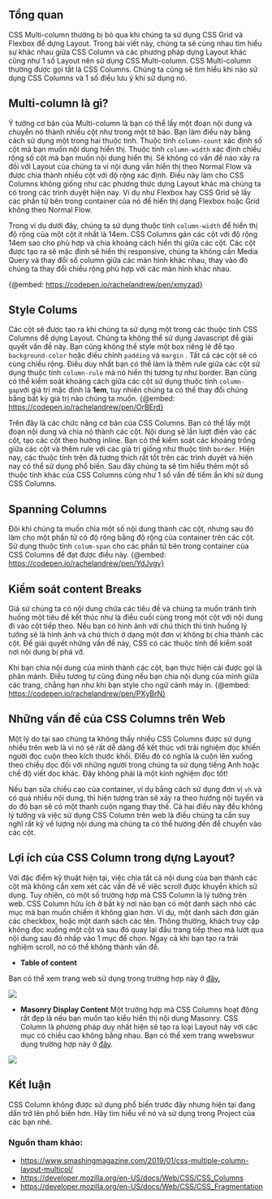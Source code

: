 ## Tổng quan
CSS Multi-column thường bị bỏ qua khi chúng ta sử dụng CSS Grid và Flexbox để dựng Layout. Trong bài viết này, chúng ta sẽ cùng nhau tìm hiểu sự khác nhau giữa CSS Column và các phương pháp dựng Layout khác cũng như 1 số Layout nên sử dụng CSS Multi-column. CSS Multi-column thường được gọi tắt là CSS Columns. Chúng ta cũng sẽ tìm hiểu khi nào sử dụng CSS Columns và 1 số điều lưu ý khi sử dụng nó.
## Multi-column là gì?
Ý tưởng cơ bản của Multi-column là bạn có thể lấy một đoạn nội dung và chuyển nó thành nhiều cột như trong một tờ báo. Bạn làm điều này bằng cách sử dụng một trong hai thuộc tính. Thuộc tính `column-count` xác định số cột mà bạn muốn nội dung hiển thị. Thuộc tính `column-width` xác định chiều rộng số cột mà bạn muốn nội dung hiển thị. Sẽ không có vấn đề nào xảy ra đối với Layout của chúng ta vì nội dung vẫn hiển thị theo Normal Flow và được chia thành nhiều cột với độ rộng xác định. Điều này làm cho CSS Columns không giống như các phương thức dựng Layout khác mà chúng ta có trong các trình duyệt hiện nay. Ví dụ như Flexbox hay CSS Grid sẽ lấy các phần tử bên trong container của nó để hiển thị dạng Flexbox hoặc Grid không theo Normal Flow.

Trong ví dụ dưới đây, chúng ta sử dụng thuộc tính `column-width` để hiển thị độ rộng của một cột ít nhất là 14em. CSS Columns gán các cột với độ rộng 14em sao cho phù hợp và chia khoảng cách hiển thị  giữa các cột. Các cột được tạo ra sẽ mặc định sẽ hiển thị responsive, chúng ta không cần Media Query và thay đổi số column giữa các màn hình khác nhau, thay vào đó chúng ta thay đổi chiều rộng phù hợp với các màn hình khác nhau.

{@embed: https://codepen.io/rachelandrew/pen/xmyzad}

## Style Colums
Các cột sẽ được tạo ra khi chúng ta sử dụng một trong các thuộc tính CSS Columns để dựng Layout. Chúng ta không thể sử dụng Javascript để giải quyết vấn đề này. Bạn cũng không thể style một box riêng lẻ để tạo `background-color` hoặc điều chỉnh `padding` và `margin` . Tất cả các cột sẽ có cùng chiều rộng. Điều duy nhất bạn có thể làm là thêm rule giữa các cột sử dụng thuộc tính `column-rule` mà nó hiển thị  tương tự như border. Bạn cũng có thể kiểm soát khoảng cách giữa các cột sử dụng thuộc tính `column-gap`với giá trị mặc định là **1em**, tuy nhiên chúng ta có thể thay đổi chúng bằng bất kỳ giá trị nào chúng ta muốn. 
{@embed: https://codepen.io/rachelandrew/pen/OrBErd}

Trên đây là các chức năng cơ bản của CSS Columns. Bạn có thể lấy một đoạn nội dung và chia nó thành các cột. Nội dung sẽ lần lượt điền vào các cột, tạo các cột theo hướng inline. Bạn có thể kiểm soát các khoảng trống giữa các cột và thêm rule với các giá trị giống như thuộc tính `border`.  Hiện nay, các thuộc tính trên đã tương thích rất tốt trên các trình duyệt và hiện nay có thể sử dụng phổ biến. Sau đây chúng ta sẽ tìm hiểu thêm một số thuộc tính khác của CSS Columns cũng như 1 số vấn đề tiềm ẩn khi sử dụng CSS Columns. 
## Spanning Columns
Đôi khi chúng ta muốn chia một số nội dung thành các cột, nhưng sau đó làm cho một phần tử có độ rộng bằng độ rộng của container trên các cột. Sử dụng thuộc tính `colum-span` cho các phần tử bên trong container của CSS Columns để đạt được điều này. 
{@embed: https://codepen.io/rachelandrew/pen/YdJvgv}
## Kiểm soát content Breaks
Giả sử chúng ta có nội dung chứa các tiêu đề và chúng ta muốn tránh tình huống một tiêu đề kết thúc như là điều cuối cùng trong một cột với nội dung đi vào cột tiếp theo. Nếu bạn có hình ảnh với chú thích thì tình huống lý tưởng sẽ là hình ảnh và chú thích ở dạng một đơn vị không bị chia thành các cột. Để giải quyết những vấn đề này, CSS có các thuộc tính để kiểm soát nơi nội dung bị phá vỡ.

Khi bạn chia nội dung của mình thành các cột, bạn thực hiện cái được gọi là phân mảnh. Điều tương tự cũng đúng nếu bạn chia nội dung của mình giữa các trang, chẳng hạn như khi bạn style cho ngữ cảnh máy in.
{@embed: https://codepen.io/rachelandrew/pen/PXyBrN}
## Những vấn đề của CSS Columns trên Web
Một lý do tại sao chúng ta không thấy nhiều CSS Columns  được sử dụng nhiều trên web là vì nó sẽ rất dễ dàng để kết thúc với trải nghiệm đọc khiến người đọc cuộn theo kích thước khối. Điều đó có nghĩa là cuộn lên xuống theo chiều dọc đối với những người trong chúng ta sử dụng tiếng Anh hoặc chế độ viết dọc khác. Đây không phải là một kinh nghiệm đọc tốt!

Nếu bạn sửa chiều cao của container, ví dụ bằng cách sử dụng đơn vị `vh` và có quá nhiều nội dung, thì hiện tượng tràn sẽ xảy ra theo hướng nội tuyến và do đó bạn sẽ có một thanh cuộn ngang thay thế. Cả hai điều này đều không lý tưởng và việc sử dụng CSS Column trên web là điều chúng ta cần suy nghĩ rất kỹ về lượng nội dung mà chúng ta có thể hướng đến để chuyển vào các cột.
## Lợi ích của CSS Column trong dựng Layout?
Với đặc điểm kỹ thuật hiện tại, việc chia tất cả nội dung của bạn thành các cột mà không cần xem xét các vấn đề về việc scroll được khuyển khích sử dụng. Tuy nhiên, có một số trường hợp mà CSS Column là lý tưởng trên web.
CSS Column hữu ích ở bất kỳ nơi nào bạn có một danh sách nhỏ các mục mà bạn muốn chiếm ít không gian hơn. Ví dụ, một danh sách đơn giản các checkbox, hoặc một danh sách các tên. Thông thường, khách truy cập không đọc xuống một cột và sau đó quay lại đầu trang tiếp theo mà lướt qua nội dung sau đó nhấp vào 1 mục để chọn. Ngay cả khi bạn tạo ra trải nghiệm scroll, nó có thể không thành vấn đề.
- **Table of content**

Bạn có thể xem trang web sử dụng trong trường hợp này ở [đây.](https://www.donarmuseum.nl/spelers/)

![](https://images.viblo.asia/b3e978fd-39bc-4690-9162-4edde534da1e.png)
- **Masonry Display Content**
Một trường hợp mà CSS Columns hoạt động rất đẹp là nếu bạn muốn tạo kiểu hiển thị nội dung Masonry. CSS Column là phương pháp duy nhất hiện sẽ tạo ra loại Layout này với các mục có chiều cao không bằng nhau. Bạn có thể xem trang wwebswur dụng trường hợp này ở [đây](https://veerle.duoh.com/inspiration).

![](https://images.viblo.asia/3cd9b555-83b5-4604-b206-f46fe71d1ab5.png)

## Kết luận
CSS Column không được sử dụng phổ biến trước đây nhưng hiện tại đang dần trở lên phổ biến hơn. Hãy tìm hiểu về nó và sử dụng trong Project của các bạn nhé.

### Nguồn tham khảo: 
- https://www.smashingmagazine.com/2019/01/css-multiple-column-layout-multicol/
- https://developer.mozilla.org/en-US/docs/Web/CSS/CSS_Columns
- https://developer.mozilla.org/en-US/docs/Web/CSS/CSS_Fragmentation